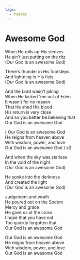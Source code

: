 ```yaml
---
tags:
  - Psalms
---
```


# Awesome God  

When He rolls up His sleeves  
He ain't just putting on the ritz  
(Our God is an awesome God)  

There's thunder in His footsteps  
And lightning in His fists  
(Our God is an awesome God)  

And the Lord wasn't joking  
When He kicked 'em out of Eden  
It wasn't for no reason  
That He shed His blood  
His return is very close  
And so you better be believing that  
Our God is an awesome God  

( Our God is an awesome God  
He reigns from heaven above  
With wisdom, power, and love  
Our God is an awesome God ) x2  

And when the sky was starless  
In the void of the night  
(Our God is an awesome God)  

He spoke into the darkness  
And created the light  
(Our God is an awesome God)  

Judgement and wrath  
He poured out on the Sodom  
Mercy and grace  
He gave us at the cross  
I hope that you have not  
Too quickly forgotten that  
Our God is an awesome God  
  
Our God is an awesome God  
He reigns from heaven above  
With wisdom, power, and love  
Our God is an awesome God    